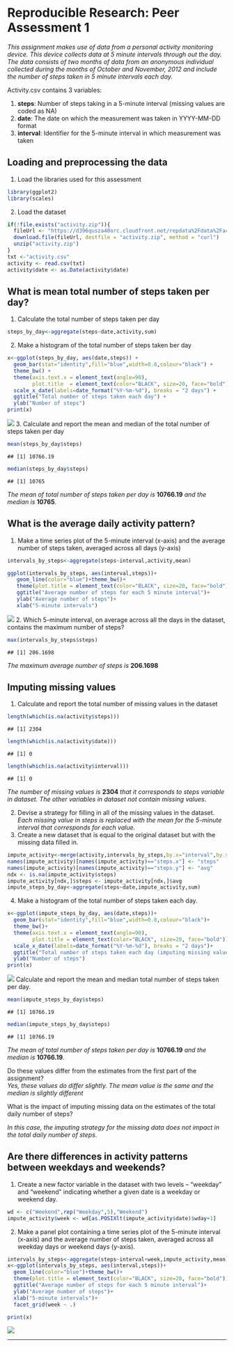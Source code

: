 # Reproducible Research: Peer Assessment 1

*This assignment makes use of data from a personal activity monitoring device. This device collects data at 5 minute intervals through out the day. The data consists of two months of data from an anonymous individual collected during the months of October and November, 2012 and include the number of steps taken in 5 minute intervals each day.*  

Activity.csv contains 3 variables:  

1. **steps**: Number of steps taking in a 5-minute interval (missing values are coded as NA)
2. **date**: The date on which the measurement was taken in YYYY-MM-DD format
3. **interval**: Identifier for the 5-minute interval in which measurement was taken

## Loading and preprocessing the data
1. Load the libraries used for this assessment

```r
library(ggplot2)
library(scales)
```
2. Load the dataset

```r
if(!file.exists("activity.zip")){
  fileUrl <- "https://d396qusza40orc.cloudfront.net/repdata%2Fdata%2Factivity.zip"
  download.file(fileUrl, destfile = "activity.zip", method = "curl")
  unzip("activity.zip")
}
txt <-"activity.csv"
activity <- read.csv(txt)
activity$date <- as.Date(activity$date)
```

## What is mean total number of steps taken per day?
1. Calculate the total number of steps taken per day

```r
steps_by_day<-aggregate(steps~date,activity,sum)
```
2. Make a histogram of the total number of steps taken ber day

```r
x<-ggplot(steps_by_day, aes(date,steps)) +
  geom_bar(stat="identity",fill="blue",width=0.8,colour="black") +
  theme_bw() +
  theme(axis.text.x = element_text(angle=90),
        plot.title  = element_text(color="BLACK", size=20, face="bold")) + 
  scale_x_date(labels=date_format("%Y-%m-%d"), breaks = "2 days") +
  ggtitle("Total number of steps taken each day") +
  ylab("Number of steps")
print(x)
```

![](PA1_template_files/figure-html/unnamed-chunk-4-1.png)<!-- -->
3. Calculate and report the mean and median of the total number of steps taken per day 

```r
mean(steps_by_day$steps)
```

```
## [1] 10766.19
```

```r
median(steps_by_day$steps)
```

```
## [1] 10765
```

*The mean of total number of steps taken per day is* **10766.19** *and the median is* **10765**.

## What is the average daily activity pattern?
1. Make a time series plot of the 5-minute interval (x-axis) and the average number of steps taken, averaged across all days (y-axis)

```r
intervals_by_steps<-aggregate(steps~interval,activity,mean)

ggplot(intervals_by_steps, aes(interval,steps))+
   geom_line(color="blue")+theme_bw()+  
   theme(plot.title = element_text(color="BLACK", size=20, face="bold"))+ 
   ggtitle("Average number of steps for each 5 minute interval")+
   ylab("Average number of steps")+
   xlab("5-minute intervals")
```

![](PA1_template_files/figure-html/unnamed-chunk-6-1.png)<!-- -->
2. Which 5-minute interval, on average across all the days in the dataset, contains the maximum number of steps?


```r
max(intervals_by_steps$steps)
```

```
## [1] 206.1698
```
*The maximum average number of steps is* **206.1698**

## Imputing missing values
1. Calculate and report the total number of missing values in the dataset

```r
length(which(is.na(activity$steps)))
```

```
## [1] 2304
```

```r
length(which(is.na(activity$date)))
```

```
## [1] 0
```

```r
length(which(is.na(activity$interval)))
```

```
## [1] 0
```
*The number of missing values is* **2304** *that it corresponds to steps variable in dataset. The other variables in dataset not contain missing values*.

2. Devise a strategy for filling in all of the missing values in the dataset.  
*Each missing value in steps is replaced with the mean for the 5-minute interval that corresponds for each value.* 
3. Create a new dataset that is equal to the original dataset but with the missing data filled in.


```r
impute_activity<-merge(activity,intervals_by_steps,by.x="interval",by.y="interval")
names(impute_activity)[names(impute_activity)=="steps.x"] <- "steps"
names(impute_activity)[names(impute_activity)=="steps.y"] <- "avg"
ndx <- is.na(impute_activity$steps)
impute_activity[ndx,]$steps <- impute_activity[ndx,]$avg
impute_steps_by_day<-aggregate(steps~date,impute_activity,sum)
```
4. Make a histogram of the total number of steps taken each day.

```r
x<-ggplot(impute_steps_by_day, aes(date,steps))+
  geom_bar(stat="identity",fill="blue",width=0.8,colour="black")+
  theme_bw()+
  theme(axis.text.x = element_text(angle=90),
        plot.title = element_text(color="BLACK", size=20, face="bold"))+ 
  scale_x_date(labels=date_format("%Y-%m-%d"), breaks = "2 days")+
  ggtitle("Total number of steps taken each day (imputing missing values)")+
  ylab("Number of steps")
print(x)
```

![](PA1_template_files/figure-html/unnamed-chunk-10-1.png)<!-- -->
Calculate and report the mean and median total number of steps taken per day.

```r
mean(impute_steps_by_day$steps)
```

```
## [1] 10766.19
```

```r
median(impute_steps_by_day$steps)
```

```
## [1] 10766.19
```
*The mean of total number of steps taken per day is* **10766.19** *and the median is* **10766.19**.

Do these values differ from the estimates from the first part of the assignment?  
*Yes, these values do differ slightly. The mean value is the same and the median is slightly different*

What is the impact of imputing missing data on the estimates of the total daily number of steps?

*In this case, the imputing strategy for the missing data does not impact in the total daily number of steps.*

## Are there differences in activity patterns between weekdays and weekends?
1. Create a new factor variable in the dataset with two levels – “weekday” and “weekend” indicating whether a given date is a weekday or weekend day.

```r
wd <- c("Weekend",rep("Weekday",5),"Weekend")
impute_activity$week <- wd[as.POSIXlt(impute_activity$date)$wday+1]
```
2. Make a panel plot containing a time series plot of the 5-minute interval (x-axis) and the average number of steps taken, averaged across all weekday days or weekend days (y-axis). 


```r
intervals_by_steps<-aggregate(steps~interval+week,impute_activity,mean)
x<-ggplot(intervals_by_steps, aes(interval,steps))+
  geom_line(color="blue")+theme_bw()+  
  theme(plot.title = element_text(color="BLACK", size=20, face="bold"))+ 
  ggtitle("Average number of steps for each 5 minute interval")+
  ylab("Average number of steps")+
  xlab("5-minute intervals")+
  facet_grid(week ~ .)

print(x)
```

![](PA1_template_files/figure-html/unnamed-chunk-13-1.png)<!-- -->

------

